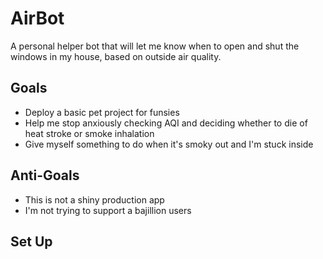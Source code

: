 # AirBot

A personal helper bot that will let me know when to open and shut the windows in my house, based on outside air quality.

## Goals
- Deploy a basic pet project for funsies
- Help me stop anxiously checking AQI and deciding whether to die of heat stroke or smoke inhalation
- Give myself something to do when it's smoky out and I'm stuck inside

## Anti-Goals
- This is not a shiny production app
- I'm not trying to support a bajillion users

## Set Up

